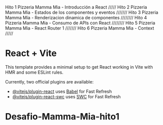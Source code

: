 Hito 1 Pizzeria Mamma Mia - Introducción a React /////
Hito 2 Pizzeria Mamma Mia - Estados de los componentes y eventos ///////
Hito 3 Pizzeria Mamma Mía - Renderizacion dinamica de componentes ////////
Hito 4 Pizzeria Mamma Mia - Consumo de APIs con React ////////
Hito 5 Pizzeria Mamma Mia - React Router 1 ///////
Hito 6 Pizzeria Mamma Mia - Context /////









# React + Vite

This template provides a minimal setup to get React working in Vite with HMR and some ESLint rules.

Currently, two official plugins are available:

- [@vitejs/plugin-react](https://github.com/vitejs/vite-plugin-react/blob/main/packages/plugin-react/README.md) uses [Babel](https://babeljs.io/) for Fast Refresh
- [@vitejs/plugin-react-swc](https://github.com/vitejs/vite-plugin-react-swc) uses [SWC](https://swc.rs/) for Fast Refresh
# Desafio-Mamma-Mia-hito1
